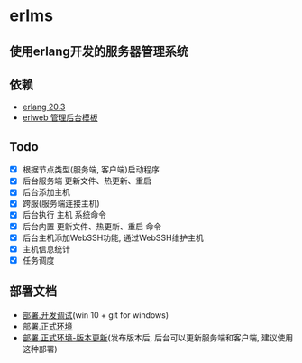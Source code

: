 # erlms

## 使用erlang开发的服务器管理系统

## 依赖
- [erlang 20.3](https://www.erlang.org/downloads/20.3)
- [erlweb 管理后台模板](https://github.com/mirahs/erlweb)

## Todo
- [x] 根据节点类型(服务端, 客户端)启动程序
- [x] 后台服务端 更新文件、热更新、重启
- [x] 后台添加主机
- [x] 跨服(服务端连接主机)
- [x] 后台执行 主机 系统命令
- [x] 后台内置 更新文件、热更新、重启 命令
- [x] 后台主机添加WebSSH功能, 通过WebSSH维护主机
- [x] 主机信息统计
- [x] 任务调度

## 部署文档
- [部署.开发调试](doc/部署.开发调试.md)(win 10 + git for windows)
- [部署.正式环境](doc/部署.正式环境.md)
- [部署.正式环境-版本更新](doc/部署.正式环境-版本更新.md)(发布版本后, 后台可以更新服务端和客户端, 建议使用这种部署)
